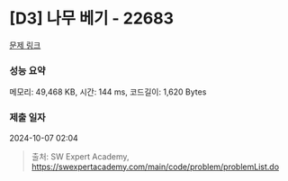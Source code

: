 # [D3] 나무 베기 - 22683 

[문제 링크](https://swexpertacademy.com/main/code/problem/problemDetail.do?contestProbId=AZIyCYJ6p30DFAQP) 

### 성능 요약

메모리: 49,468 KB, 시간: 144 ms, 코드길이: 1,620 Bytes

### 제출 일자

2024-10-07 02:04



> 출처: SW Expert Academy, https://swexpertacademy.com/main/code/problem/problemList.do